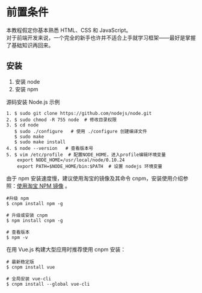 
# 前置条件
本教程假定你基本熟悉 HTML、CSS 和 JavaScript。  
对于前端开发来说，一个完全的新手也许并不适合上手就学习框架——最好是掌握了基础知识再回来。

## 安装
1. 安装 node
2. 安装 npm

源码安装 Node.js 示例
```shell
1. $ sudo git clone https://github.com/nodejs/node.git
2. $ sudo chmod -R 755 node  # 修改目录权限
3. $ cd node  
   $ sudo ./configure   # 使用 ./configure 创建编译文件  
   $ sudo make  
   $ sudo make install  
4. $ node --version   # 查看版本号
5. $ vim /etc/profile  # 配置NODE_HOME，进入profile编辑环境变量  
    export NODE_HOME=/usr/local/node/0.10.24  
    export PATH=$NODE_HOME/bin:$PATH  # 设置 nodejs 环境变量
```

由于 npm 安装速度慢，建议使用淘宝的镜像及其命令 cnpm，安装使用介绍参照：[使用淘宝 NPM 镜像](https://www.runoob.com/nodejs/nodejs-npm.html#taobaonpm) 。

```shell
#升级 npm
$ cnpm install npm -g

# 升级或安装 cnpm
$ npm install cnpm -g

# 查看版本
$ npm -v
```

在用 Vue.js 构建大型应用时推荐使用 cnpm 安装：
```shell
# 最新稳定版
$ cnpm install vue

# 全局安装 vue-cli
$ cnpm install --global vue-cli
```


